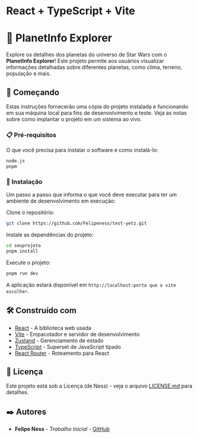 # React + TypeScript + Vite

# 🌌 PlanetInfo Explorer

Explore os detalhes dos planetas do universo de Star Wars com o **PlanetInfo Explorer**! Este projeto permite aos usuários visualizar informações detalhadas sobre diferentes planetas, como clima, terreno, população e mais.

## 🚀 Começando

Estas instruções fornecerão uma cópia do projeto instalada e funcionando em sua máquina local para fins de desenvolvimento e teste. Veja as notas sobre como implantar o projeto em um sistema ao vivo.

### 📋 Pré-requisitos

O que você precisa para instalar o software e como instalá-lo:

```bash
node.js
pnpm
```

### 🔧 Instalação

Um passo a passo que informa o que você deve executar para ter um ambiente de desenvolvimento em execução:

Clone o repositório:

```bash
git clone https://github.com/Felipeness/test-yetz.git
```

Instale as dependências do projeto:

```bash
cd seuprojeto
pnpm install
```

Execute o projeto:

```bash
pnpm run dev
```

A aplicação estará disponível em `http://localhost:porta que o vite escolher`.

## 🛠️ Construído com

- [React](https://reactjs.org/) - A biblioteca web usada
- [Vite](https://vitejs.dev/) - Empacotador e servidor de desenvolvimento
- [Zustand](https://github.com/pmndrs/zustand) - Gerenciamento de estado
- [TypeScript](https://www.typescriptlang.org/) - Superset de JavaScript tipado
- [React Router](https://reactrouter.com/) - Roteamento para React

## 📄 Licença

Este projeto está sob a Licença (de Ness) - veja o arquivo [LICENSE.md](LICENSE.md) para detalhes.

## ✒️ Autores

- **Felipe Ness** - _Trabalho Inicial_ - [GitHub](https://github.com/Felipeness)
